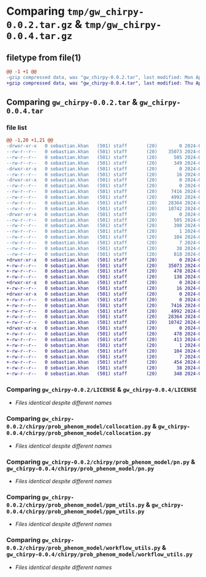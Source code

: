 # Comparing `tmp/gw_chirpy-0.0.2.tar.gz` & `tmp/gw_chirpy-0.0.4.tar.gz`

## filetype from file(1)

```diff
@@ -1 +1 @@
-gzip compressed data, was "gw_chirpy-0.0.2.tar", last modified: Mon Apr 15 20:09:30 2024, max compression
+gzip compressed data, was "gw_chirpy-0.0.4.tar", last modified: Thu Apr 18 07:17:22 2024, max compression
```

## Comparing `gw_chirpy-0.0.2.tar` & `gw_chirpy-0.0.4.tar`

### file list

```diff
@@ -1,20 +1,21 @@
-drwxr-xr-x   0 sebastian.khan   (501) staff       (20)        0 2024-04-15 20:09:30.123426 gw_chirpy-0.0.2/
--rw-r--r--   0 sebastian.khan   (501) staff       (20)    35073 2024-04-15 07:03:02.000000 gw_chirpy-0.0.2/LICENSE
--rw-r--r--   0 sebastian.khan   (501) staff       (20)      505 2024-04-15 20:09:30.123254 gw_chirpy-0.0.2/PKG-INFO
--rw-r--r--   0 sebastian.khan   (501) staff       (20)      349 2024-04-15 19:58:31.000000 gw_chirpy-0.0.2/README.md
-drwxr-xr-x   0 sebastian.khan   (501) staff       (20)        0 2024-04-15 20:09:30.121762 gw_chirpy-0.0.2/chirpy/
--rw-r--r--   0 sebastian.khan   (501) staff       (20)       16 2024-04-15 07:03:02.000000 gw_chirpy-0.0.2/chirpy/__init__.py
-drwxr-xr-x   0 sebastian.khan   (501) staff       (20)        0 2024-04-15 20:09:30.122344 gw_chirpy-0.0.2/chirpy/prob_phenom_model/
--rw-r--r--   0 sebastian.khan   (501) staff       (20)        0 2024-04-15 07:21:19.000000 gw_chirpy-0.0.2/chirpy/prob_phenom_model/__init__.py
--rw-r--r--   0 sebastian.khan   (501) staff       (20)     7416 2024-04-15 07:04:59.000000 gw_chirpy-0.0.2/chirpy/prob_phenom_model/collocation.py
--rw-r--r--   0 sebastian.khan   (501) staff       (20)     4992 2024-04-15 07:04:59.000000 gw_chirpy-0.0.2/chirpy/prob_phenom_model/pn.py
--rw-r--r--   0 sebastian.khan   (501) staff       (20)    28364 2024-04-15 07:50:02.000000 gw_chirpy-0.0.2/chirpy/prob_phenom_model/ppm_utils.py
--rw-r--r--   0 sebastian.khan   (501) staff       (20)    10742 2024-04-15 07:24:15.000000 gw_chirpy-0.0.2/chirpy/prob_phenom_model/workflow_utils.py
-drwxr-xr-x   0 sebastian.khan   (501) staff       (20)        0 2024-04-15 20:09:30.123068 gw_chirpy-0.0.2/gw_chirpy.egg-info/
--rw-r--r--   0 sebastian.khan   (501) staff       (20)      505 2024-04-15 20:09:30.000000 gw_chirpy-0.0.2/gw_chirpy.egg-info/PKG-INFO
--rw-r--r--   0 sebastian.khan   (501) staff       (20)      398 2024-04-15 20:09:30.000000 gw_chirpy-0.0.2/gw_chirpy.egg-info/SOURCES.txt
--rw-r--r--   0 sebastian.khan   (501) staff       (20)        1 2024-04-15 20:09:30.000000 gw_chirpy-0.0.2/gw_chirpy.egg-info/dependency_links.txt
--rw-r--r--   0 sebastian.khan   (501) staff       (20)      104 2024-04-15 20:09:30.000000 gw_chirpy-0.0.2/gw_chirpy.egg-info/requires.txt
--rw-r--r--   0 sebastian.khan   (501) staff       (20)        7 2024-04-15 20:09:30.000000 gw_chirpy-0.0.2/gw_chirpy.egg-info/top_level.txt
--rw-r--r--   0 sebastian.khan   (501) staff       (20)       38 2024-04-15 20:09:30.123461 gw_chirpy-0.0.2/setup.cfg
--rw-r--r--   0 sebastian.khan   (501) staff       (20)      818 2024-04-15 20:09:27.000000 gw_chirpy-0.0.2/setup.py
+drwxr-xr-x   0 sebastian.khan   (501) staff       (20)        0 2024-04-18 07:17:22.835250 gw_chirpy-0.0.4/
+-rw-r--r--   0 sebastian.khan   (501) staff       (20)    35073 2024-04-15 07:03:02.000000 gw_chirpy-0.0.4/LICENSE
+-rw-r--r--   0 sebastian.khan   (501) staff       (20)      478 2024-04-18 07:17:22.835080 gw_chirpy-0.0.4/PKG-INFO
+-rw-r--r--   0 sebastian.khan   (501) staff       (20)      138 2024-04-18 07:07:32.000000 gw_chirpy-0.0.4/README.md
+drwxr-xr-x   0 sebastian.khan   (501) staff       (20)        0 2024-04-18 07:17:22.833372 gw_chirpy-0.0.4/chirpy/
+-rw-r--r--   0 sebastian.khan   (501) staff       (20)       16 2024-04-15 07:03:02.000000 gw_chirpy-0.0.4/chirpy/__init__.py
+drwxr-xr-x   0 sebastian.khan   (501) staff       (20)        0 2024-04-18 07:17:22.834102 gw_chirpy-0.0.4/chirpy/prob_phenom_model/
+-rw-r--r--   0 sebastian.khan   (501) staff       (20)        0 2024-04-15 07:21:19.000000 gw_chirpy-0.0.4/chirpy/prob_phenom_model/__init__.py
+-rw-r--r--   0 sebastian.khan   (501) staff       (20)     7416 2024-04-15 07:04:59.000000 gw_chirpy-0.0.4/chirpy/prob_phenom_model/collocation.py
+-rw-r--r--   0 sebastian.khan   (501) staff       (20)     4992 2024-04-15 07:04:59.000000 gw_chirpy-0.0.4/chirpy/prob_phenom_model/pn.py
+-rw-r--r--   0 sebastian.khan   (501) staff       (20)    28364 2024-04-15 07:50:02.000000 gw_chirpy-0.0.4/chirpy/prob_phenom_model/ppm_utils.py
+-rw-r--r--   0 sebastian.khan   (501) staff       (20)    10742 2024-04-15 07:24:15.000000 gw_chirpy-0.0.4/chirpy/prob_phenom_model/workflow_utils.py
+drwxr-xr-x   0 sebastian.khan   (501) staff       (20)        0 2024-04-18 07:17:22.834882 gw_chirpy-0.0.4/gw_chirpy.egg-info/
+-rw-r--r--   0 sebastian.khan   (501) staff       (20)      478 2024-04-18 07:17:22.000000 gw_chirpy-0.0.4/gw_chirpy.egg-info/PKG-INFO
+-rw-r--r--   0 sebastian.khan   (501) staff       (20)      413 2024-04-18 07:17:22.000000 gw_chirpy-0.0.4/gw_chirpy.egg-info/SOURCES.txt
+-rw-r--r--   0 sebastian.khan   (501) staff       (20)        1 2024-04-18 07:17:22.000000 gw_chirpy-0.0.4/gw_chirpy.egg-info/dependency_links.txt
+-rw-r--r--   0 sebastian.khan   (501) staff       (20)      104 2024-04-18 07:17:22.000000 gw_chirpy-0.0.4/gw_chirpy.egg-info/requires.txt
+-rw-r--r--   0 sebastian.khan   (501) staff       (20)        7 2024-04-18 07:17:22.000000 gw_chirpy-0.0.4/gw_chirpy.egg-info/top_level.txt
+-rw-r--r--   0 sebastian.khan   (501) staff       (20)      454 2024-04-18 07:17:20.000000 gw_chirpy-0.0.4/pyproject.toml
+-rw-r--r--   0 sebastian.khan   (501) staff       (20)       38 2024-04-18 07:17:22.835295 gw_chirpy-0.0.4/setup.cfg
+-rw-r--r--   0 sebastian.khan   (501) staff       (20)      348 2024-04-18 07:14:43.000000 gw_chirpy-0.0.4/setup.py
```

### Comparing `gw_chirpy-0.0.2/LICENSE` & `gw_chirpy-0.0.4/LICENSE`

 * *Files identical despite different names*

### Comparing `gw_chirpy-0.0.2/chirpy/prob_phenom_model/collocation.py` & `gw_chirpy-0.0.4/chirpy/prob_phenom_model/collocation.py`

 * *Files identical despite different names*

### Comparing `gw_chirpy-0.0.2/chirpy/prob_phenom_model/pn.py` & `gw_chirpy-0.0.4/chirpy/prob_phenom_model/pn.py`

 * *Files identical despite different names*

### Comparing `gw_chirpy-0.0.2/chirpy/prob_phenom_model/ppm_utils.py` & `gw_chirpy-0.0.4/chirpy/prob_phenom_model/ppm_utils.py`

 * *Files identical despite different names*

### Comparing `gw_chirpy-0.0.2/chirpy/prob_phenom_model/workflow_utils.py` & `gw_chirpy-0.0.4/chirpy/prob_phenom_model/workflow_utils.py`

 * *Files identical despite different names*

